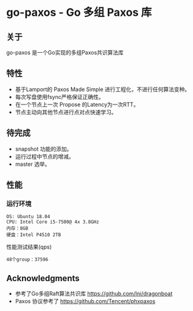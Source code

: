 # go-paxos - Go 多组 Paxos 库


## 关于
go-paxos 是一个Go实现的多组Paxos共识算法库

## 特性
- 基于Lamport的 Paxos Made Simple 进行工程化，不进行任何算法变种。
- 每次写盘使用fsync严格保证正确性。
- 在一个节点上一次 Propose 的Latency为一次RTT。
- 节点主动向其他节点进行点对点快速学习。

## 待完成
- snapshot 功能的添加。
- 运行过程中节点的增减。
- master 选举。

## 性能
### 运行环境
```
OS: Ubuntu 18.04
CPU: Intel Core i5-7500@ 4x 3.8GHz
内存：8GB
硬盘：Intel P4510 2TB
```
性能测试结果(qps)
```
48个group：37596 
```
## Acknowledgments
- 参考了Go多组Raft算法共识库 https://github.com/lni/dragonboat
- Paxos 协议参考了 https://github.com/Tencent/phxpaxos